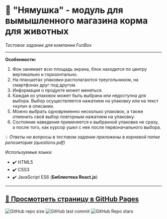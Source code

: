 # :small_orange_diamond: "Нямушка" - модуль для вымышленного магазина корма для животных
*Тестовое задание для компании FunBox*  
______


**Особенности:**

1. Фон занимает всю площадь экрана, блок находится по центру вертикально и горизонтально.
2. На планшетах упаковки располагаются треугольником, на смартфонах друг под другом.
3. Информация о продукте может меняться.
4. Каждая из упаковок может быть выбрана или недоступна для выбора. Выбор
осуществляется нажатием на упаковку или на текст «купи» в описании.
5. Можно выбрать одновременно несколько упаковок, а также отменить свой
выбор повторным нажатием на упаковку.
6. Состояние наведения применяется к выбранной упаковке не сразу, а после того,
как курсор ушел с нее после первоначального выбора.

:bulb: *Ответы на вопросы в тестовом задании приложены в корневой папке репозитория (questions.pdf)*

Используемые языки: 
* :heavy_check_mark: HTML5    
* :heavy_check_mark: CSS3    
* :heavy_check_mark: JavaScript ES6 (**Библиотека React.js**)
______

[:link: Просмотреть страницу в GitHub Pages](https://uzornakovre.github.io/funbox-test/)  
------
![GitHub repo size](https://img.shields.io/github/repo-size/uzornakovre/funbox-test?color=yellow&style=flat-square) ![GitHub last commit](https://img.shields.io/github/last-commit/uzornakovre/funbox-test?color=blue&style=flat-square) ![GitHub Repo stars](https://img.shields.io/github/stars/uzornakovre/funbox-test?color=pink&style=flat-square)  
